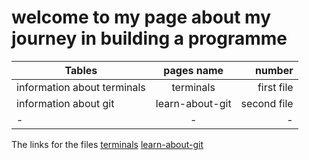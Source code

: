 # welcome to my page about my journey in building a programme

| Tables        | pages name   | number |
| ------------- |:-------------:| -----:|
| information about terminals      | terminals| first file |
| information about git    | learn-about-git    |   second file |
| -| -    |    - |
The links for the files
[terminals](https://daniaalrababa9.github.io/LearningJournal/terminals)
[learn-about-git](https://daniaalrababa9.github.io/LearningJournal/learn-about-git)